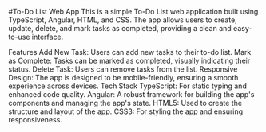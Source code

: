 #To-Do List Web App
This is a simple To-Do List web application built using TypeScript, Angular, HTML, and CSS. The app allows users to create, update, delete, and mark tasks as completed, providing a clean and easy-to-use interface.

Features
Add New Task: Users can add new tasks to their to-do list.
Mark as Complete: Tasks can be marked as completed, visually indicating their status.
Delete Task: Users can remove tasks from the list.
Responsive Design: The app is designed to be mobile-friendly, ensuring a smooth experience across devices.
Tech Stack
TypeScript: For static typing and enhanced code quality.
Angular: A robust framework for building the app's components and managing the app's state.
HTML5: Used to create the structure and layout of the app.
CSS3: For styling the app and ensuring responsiveness.
